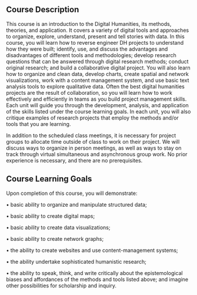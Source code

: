 ## Course Description

This course is an introduction to the Digital Humanities, its methods, theories, and application. It covers a variety of digital tools and approaches to organize, explore, understand, present and tell stories with data. In this course, you will learn how to reverse engineer DH projects to understand how they were built; identify, use, and discuss the advantages and disadvantages of different tools and methodologies; develop research questions that can be answered through digital research methods; conduct original research; and build a collaborative digital project. You will also learn how to organize and clean data, develop charts, create spatial and network visualizations, work with a content management system, and use basic text analysis tools to explore qualitative data. Often the best digital humanities projects are the result of collaboration, so you will learn how to work effectively and efficiently in teams as you build project management skills. Each unit will guide you through the development, analysis, and application of the skills listed under the course learning goals. In each unit, you will also critique examples of research projects that employ the methods and/or tools that you are learning.

In addition to the scheduled class meetings, it is necessary for project groups to allocate time outside of class to work on their project. We will discuss ways to organize in person meetings, as well as ways to stay on track through virtual simultaneous and asynchronous group work. No prior experience is necessary, and there are no prerequisites.

## Course Learning Goals

Upon completion of this course, you will demonstrate:

• basic ability to organize and manipulate structured data;

• basic ability to create digital maps;

• basic ability to create data visualizations;

• basic ability to create network graphs;

• the ability to create websites and use content-management systems;

• the ability undertake sophisticated humanistic research;

• the ability to speak, think, and write critically about the epistemological biases and affordances of the methods and tools listed above; and imagine other possibilities for scholarship and inquiry. 


